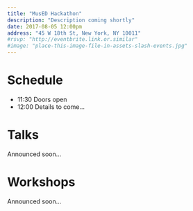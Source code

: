 ```yaml
---
title: "MusED Hackathon"
description: "Description coming shortly"
date: 2017-08-05 12:00pm
address: "45 W 18th St, New York, NY 10011"
#rsvp: "http://eventbrite.link.or.similar"
#image: "place-this-image-file-in-assets-slash-events.jpg"
---
```


# Schedule

- 11:30 Doors open
- 12:00 Details to come...

# Talks

Announced soon...

# Workshops

Announced soon...
